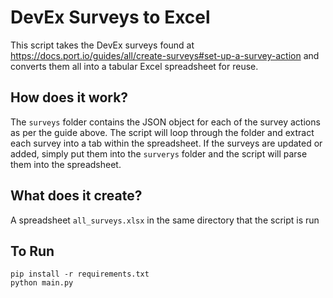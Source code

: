 # DevEx Surveys to Excel #
This script takes the DevEx surveys found at https://docs.port.io/guides/all/create-surveys#set-up-a-survey-action and converts them all into a tabular Excel spreadsheet for reuse.

## How does it work? ##
The `surveys` folder contains the JSON object for each of the survey actions as per the guide above. The script will loop through the folder and extract each survey into a tab within the spreadsheet. If the surveys are updated or added, simply put them into the `surverys` folder and the script will parse them into the spreadsheet.

## What does it create? ##
A spreadsheet `all_surveys.xlsx` in the same directory that the script is run

## To Run ##
```
pip install -r requirements.txt
python main.py
```